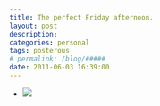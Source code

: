 ```yaml
---
title: The perfect Friday afternoon. 
layout: post
description:  
categories: personal
tags: posterous
# permalink: /blog/#####
date: 2011-06-03 16:39:00
---
```


<ul data-clearing>
  <li><a href="/img/blog/2011/06/27201601-image.jpg"><img src="/img/blog/2011/06/27201601-image.jpg" data-caption=""></a></li>
</ul>
